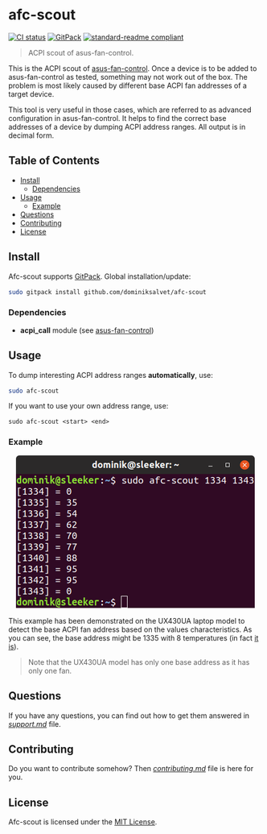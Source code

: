 # afc-scout

[![CI status](https://github.com/dominiksalvet/afc-scout/workflows/CI/badge.svg)](https://github.com/dominiksalvet/afc-scout/commits)
[![GitPack](https://img.shields.io/badge/-GitPack-571997)](https://github.com/dominiksalvet/gitpack)
[![standard-readme compliant](https://img.shields.io/badge/readme_style-standard-brightgreen.svg)](https://github.com/RichardLitt/standard-readme)

> ACPI scout of asus-fan-control.

This is the ACPI scout of [asus-fan-control](https://github.com/dominiksalvet/asus-fan-control). Once a device is to be added to asus-fan-control as tested, something may not work out of the box. The problem is most likely caused by different base ACPI fan addresses of a target device.

This tool is very useful in those cases, which are referred to as advanced configuration in asus-fan-control. It helps to find the correct base addresses of a device by dumping ACPI address ranges. All output is in decimal form.

## Table of Contents

* [Install](#install)
  * [Dependencies](#dependencies)
* [Usage](#usage)
  * [Example](#example)
* [Questions](#questions)
* [Contributing](#contributing)
* [License](#license)

## Install

Afc-scout supports [GitPack](https://github.com/dominiksalvet/gitpack). Global installation/update:

```sh
sudo gitpack install github.com/dominiksalvet/afc-scout
```

### Dependencies

* **acpi_call** module (see [asus-fan-control](https://github.com/dominiksalvet/asus-fan-control))

## Usage

To dump interesting ACPI address ranges **automatically**, use:

```sh
sudo afc-scout
```

If you want to use your own address range, use:

```
sudo afc-scout <start> <end>
```

### Example

<p align="center">
    <img src="img/example.png" alt="afc-scout example">
</p>

This example has been demonstrated on the UX430UA laptop model to detect the base ACPI fan address based on the values characteristics. As you can see, the base address might be 1335 with 8 temperatures (in fact [it is](https://github.com/dominiksalvet/asus-fan-control/blob/master/data/models)).

> Note that the UX430UA model has only one base address as it has only one fan.

## Questions

If you have any questions, you can find out how to get them answered in [*support.md*](support.md) file.

## Contributing

Do you want to contribute somehow? Then [*contributing.md*](contributing.md) file is here for you.

## License

Afc-scout is licensed under the [MIT License](license).
